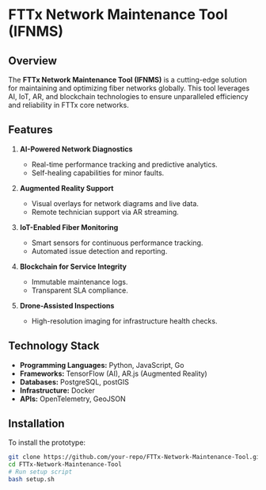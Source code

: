 # FTTx Network Maintenance Tool (IFNMS)

## Overview
The **FTTx Network Maintenance Tool (IFNMS)** is a cutting-edge solution for maintaining and optimizing fiber networks globally. This tool leverages AI, IoT, AR, and blockchain technologies to ensure unparalleled efficiency and reliability in FTTx core networks.

## Features
1. **AI-Powered Network Diagnostics**
   - Real-time performance tracking and predictive analytics.
   - Self-healing capabilities for minor faults.

2. **Augmented Reality Support**
   - Visual overlays for network diagrams and live data.
   - Remote technician support via AR streaming.

3. **IoT-Enabled Fiber Monitoring**
   - Smart sensors for continuous performance tracking.
   - Automated issue detection and reporting.

4. **Blockchain for Service Integrity**
   - Immutable maintenance logs.
   - Transparent SLA compliance.

5. **Drone-Assisted Inspections**
   - High-resolution imaging for infrastructure health checks.

## Technology Stack
- **Programming Languages:** Python, JavaScript, Go
- **Frameworks:** TensorFlow (AI), AR.js (Augmented Reality)
- **Databases:** PostgreSQL, postGIS
- **Infrastructure:** Docker
- **APIs:** OpenTelemetry, GeoJSON

## Installation
To install the prototype:
```bash
git clone https://github.com/your-repo/FTTx-Network-Maintenance-Tool.git
cd FTTx-Network-Maintenance-Tool
# Run setup script
bash setup.sh
